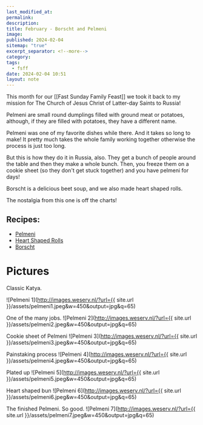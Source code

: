 ```yaml
---
last_modified_at: 
permalink: 
description: 
title: February - Borscht and Pelmeni
image: 
published: 2024-02-04
sitemap: "true"
excerpt_separator: <!--more-->
category: 
tags:
  - fsff
date: 2024-02-04 10:51
layout: note
---
```

This month for our [[Fast Sunday Family Feast]] we took it back to my mission for The Church of Jesus Christ of Latter-day Saints to Russia! 

Pelmeni are small round dumplings filled with ground meat or potatoes, although, if they are filled with potatoes, they have a different name. 

Pelmeni was one of my favorite dishes while there. And it takes so long to make! It pretty much takes the whole family working together otherwise the process is just too long. 

But this is how they do it in Russia, also. They get a bunch of people around the table and then they make a whole bunch. Then, you freeze them on a cookie sheet (so they don't get stuck together) and you have pelmeni for days! 

Borscht is a delicious beet soup, and we also made heart shaped rolls. 

The nostalgia from this one is off the charts! 

## Recipes:
- [Pelmeni](https://natashaskitchen.com/russian-pelmeni-recipe-new-dough-recipe/)
- [Heart Shaped Rolls](https://www.rbth.com/russian-kitchen/328259-heart-shaped-buns-russian-pastry)
- [Borscht](https://natashaskitchen.com/classic-russian-borscht-recipe/)

# Pictures

Classic Katya. 


![Pelmeni 1](http://images.weserv.nl/?url={{ site.url }}/assets/pelmeni1.jpeg&w=450&output=jpg&q=65)

One of the many jobs. 
![Pelmeni 2](http://images.weserv.nl/?url={{ site.url }}/assets/pelmeni2.jpeg&w=450&output=jpg&q=65)

Cookie sheet of Pelmeni
![Pelmeni 3](http://images.weserv.nl/?url={{ site.url }}/assets/pelmeni3.jpeg&w=450&output=jpg&q=65)

Painstaking process
![Pelmeni 4](http://images.weserv.nl/?url={{ site.url }}/assets/pelmeni4.jpeg&w=450&output=jpg&q=65)

Plated up
![Pelmeni 5](http://images.weserv.nl/?url={{ site.url }}/assets/pelmeni5.jpeg&w=450&output=jpg&q=65)

Heart shaped bun
![Pelmeni 6](http://images.weserv.nl/?url={{ site.url }}/assets/pelmeni6.jpeg&w=450&output=jpg&q=65)

The finished Pelmeni. So good. 
![Pelmeni 7](http://images.weserv.nl/?url={{ site.url }}/assets/pelmeni7.jpeg&w=450&output=jpg&q=65)

